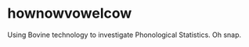 hownowvowelcow
==============

Using Bovine technology to investigate Phonological Statistics. Oh snap.
